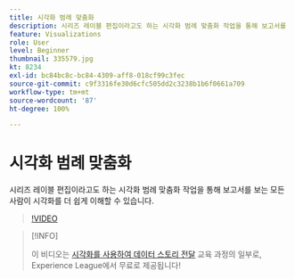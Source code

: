 ```yaml
---
title: 시각화 범례 맞춤화
description: 시리즈 레이블 편집이라고도 하는 시각화 범례 맞춤화 작업을 통해 보고서를 보는 모든 사람이 시각화를 더 쉽게 이해할 수 있습니다.
feature: Visualizations
role: User
level: Beginner
thumbnail: 335579.jpg
kt: 8234
exl-id: bc84bc8c-bc84-4309-aff8-018cf99c3fec
source-git-commit: c9f3316fe30d6cfc505dd2c3238b1b6f0661a709
workflow-type: tm+mt
source-wordcount: '87'
ht-degree: 100%

---
```


# 시각화 범례 맞춤화

시리즈 레이블 편집이라고도 하는 시각화 범례 맞춤화 작업을 통해 보고서를 보는 모든 사람이 시각화를 더 쉽게 이해할 수 있습니다.

>[!VIDEO](https://video.tv.adobe.com/v/335579/?quality=12&learn=on)

>[!INFO]
>
> 이 비디오는 [시각화를 사용하여 데이터 스토리 전달](https://experienceleague.adobe.com/?recommended=Analytics-U-1-2021.1.visualizations) 교육 과정의 일부로, Experience League에서 무료로 제공됩니다!
